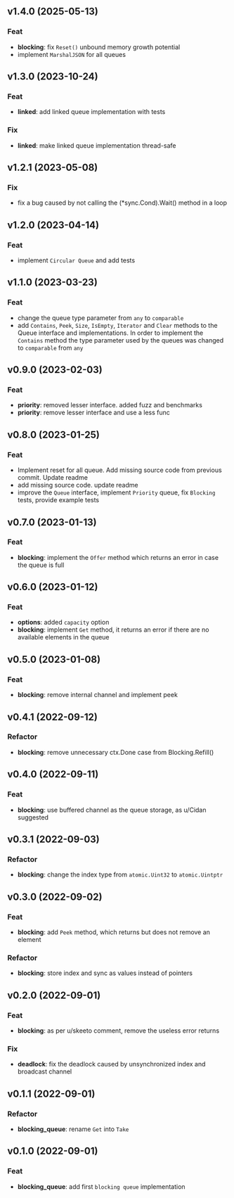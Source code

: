 ## v1.4.0 (2025-05-13)

### Feat

- **blocking**: fix `Reset()` unbound memory growth potential
- implement `MarshalJSON` for all queues

## v1.3.0 (2023-10-24)

### Feat

- **linked**: add linked queue implementation with tests

### Fix

- **linked**: make linked queue implementation thread-safe

## v1.2.1 (2023-05-08)

### Fix

- fix a bug caused by not calling the (*sync.Cond).Wait() method in a loop

## v1.2.0 (2023-04-14)

### Feat

- implement `Circular Queue` and add tests

## v1.1.0 (2023-03-23)

### Feat

- change the queue type parameter from `any` to `comparable`
- add `Contains`, `Peek`, `Size`, `IsEmpty`, `Iterator` and `Clear` methods to the Queue interface and implementations. In order to implement the `Contains` method the type parameter used by the queues was changed to `comparable` from `any`

## v0.9.0 (2023-02-03)

### Feat

- **priority**: removed lesser interface. added fuzz and benchmarks
- **priority**: remove lesser interface and use a less func

## v0.8.0 (2023-01-25)

### Feat

- Implement reset for all queue. Add missing source code from previous commit. Update readme
- add missing source code. update readme
- improve the `Queue` interface, implement `Priority` queue, fix `Blocking` tests, provide example tests

## v0.7.0 (2023-01-13)

### Feat

- **blocking**: implement the `Offer` method which returns an error in case the queue is full

## v0.6.0 (2023-01-12)

### Feat

- **options**: added `capacity` option
- **blocking**: implement `Get` method, it returns an error if there are no available elements in the queue

## v0.5.0 (2023-01-08)

### Feat

- **blocking**: remove internal channel and implement peek

## v0.4.1 (2022-09-12)

### Refactor

- **blocking**: remove unnecessary ctx.Done case from Blocking.Refill()

## v0.4.0 (2022-09-11)

### Feat

- **blocking**: use buffered channel as the queue storage, as u/Cidan suggested

## v0.3.1 (2022-09-03)

### Refactor

- **blocking**: change the index type from `atomic.Uint32` to `atomic.Uintptr`

## v0.3.0 (2022-09-02)

### Feat

- **blocking**: add `Peek` method, which returns but does not remove an element

### Refactor

- **blocking**: store index and sync as values instead of pointers

## v0.2.0 (2022-09-01)

### Feat

- **blocking**: as per u/skeeto comment, remove the useless error returns

### Fix

- **deadlock**: fix the deadlock caused by unsynchronized index and broadcast channel

## v0.1.1 (2022-09-01)

### Refactor

- **blocking_queue**: rename `Get` into `Take`

## v0.1.0 (2022-09-01)

### Feat

- **blocking_queue**: add first `blocking queue` implementation
